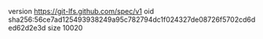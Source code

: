 version https://git-lfs.github.com/spec/v1
oid sha256:56ce7ad125493938249a95c782794dc1f024327de08726f5702cd6ded62d2e3d
size 10020
